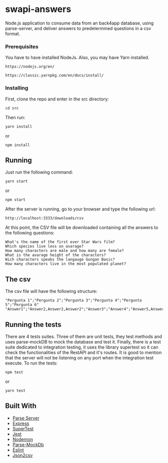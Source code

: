 # swapi-answers
Node.js application to consume data from an back4app database, using parse-server, and deliver answers to predetermined questions in a csv format. 


### Prerequisites

You have to have installed NodeJs. Also, you may have Yarn installed.
```
https://nodejs.org/en/
```

```
https://classic.yarnpkg.com/en/docs/install/
```

### Installing

First, clone the repo and enter in the src directory:
```
cd src
```
Then run:
```
yarn install
```
or
```
npm install
```

## Running
Just run the following command:
```
yarn start 
```
or
```
npm start 
```
After the server is running, go to your browser and type the following url:
```
http://localhost:3333/downloads/csv
```
At this point, the CSV file will be downloaded containing all the answers to the following questions:
```
What's the name of the first ever Star Wars film?
Which species live less on avarage? 
How many characters are male and how many are female?
What is the avarage height of the characters?
Wich characters speaks the langauge Gungan Basic?
How many characters live in the most populated planet?
```
## The csv
The csv file will have the following structure:
```
"Pergunta 1";"Pergunta 2";"Pergunta 3";"Pergunta 4";"Pergunta 5";"Pergunta 6"
"Answer1";"Answer2,Answer2,Answer2";"Answer3";"Answer4";"Answer5,Answer5,Answer5";"Answer6"
```

## Running the tests

There are 4 tests suites. Three of them are unit tests, they test methods and uses parse-mockDB to mock the database and test it. Finally, there is a test suite dedicated to integration testing, it uses the library supertest so it can check the functionalities of the RestAPI and it's routes. 
It is good to mention that the server will not be listening on any port when the integration test execute.
To run the tests:
```
npm test
```
or 
```
yarn test
```


## Built With

* [Parse Server](https://www.npmjs.com/package/parse)
* [Express](https://www.npmjs.com/package/express)
* [SuperTest](https://www.npmjs.com/package/supertest)
* [Jest](https://www.npmjs.com/package/jest)
* [Nodemon](https://www.npmjs.com/package/nodemon)
* [Parse-MockDb](https://www.npmjs.com/package/parse-mockdb)
* [Eslint](https://www.npmjs.com/package/eslint)
* [Json2csv](https://www.npmjs.com/package/json2csv)


